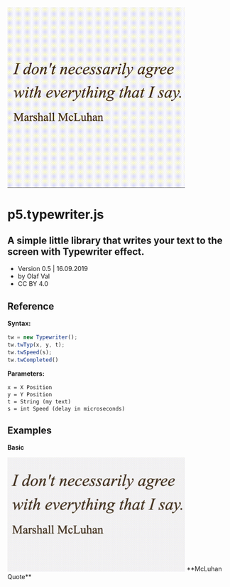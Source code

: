 <img src="typewriter-mcluhan.gif" width=400>

# p5.typewriter.js
## A simple little library that writes your text to the screen with Typewriter effect.

- Version 0.5 | 16.09.2019
- by Olaf Val
- CC BY 4.0


## Reference

**Syntax:**
```javascript
tw = new Typewriter();
tw.twTyp(x, y, t);
tw.twSpeed(s);
tw.twCompleted()
```

**Parameters:**
```
x = X Position
y = Y Position
t = String (my text)
s = int Speed (delay in microseconds)
```


## Examples

**Basic** 

<img src="Examples/mcluhanquote.jpg" width=400>
**McLuhan Quote**

<br>
